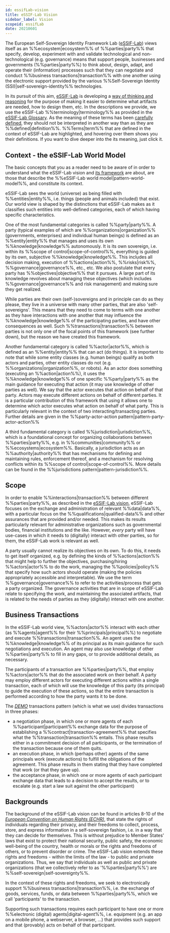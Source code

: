 ```yaml
---
id: essifLab-vision
title: eSSIF-Lab Vision
sidebar_label: Vision
scopeid: essifLab
date: 20210601
---
```


The European Self-Sovereign Identity Framework Lab ([eSSIF-Lab](essifLab)) views itself as an %%ecosystem|ecosystem%% of %%parties|party%% that specify, develop, experiment with and validate technological and non-technological (e.g. governance) means that support people, businesses and governments (%%parties|party%%) to think about, design, adapt, and operate their (information) processes such that they can negotiate and conduct %%business transactions|transaction%% with one another using the electronic support provided by the various %%Self-Sovereign Identity (SSI)|self-sovereign-identity%% technologies.

In its pursuit of this aim, [eSSIF-Lab](essifLab) is developing a [way of thinking and reasoning](essifLab-pattern-list) for the purpose of making it easier to determine what artifacts are needed, how to design them, etc. In the descriptions we provide, we use the eSSIF-Lab %%terminology|terminology%% as provided in the [eSSIF-Lab Glossary](essifLab-glossary). As the meaning of these terms has been [carefully defined](./terms/terminology), they should not be interpreted in another way than as they are %%defined|definition%%. %%Terms|term%% that are defined in the context of eSSIF-Lab are highlighted, and hovering over them shows you their definitions. If you want to dive deeper into the its meaning, just click it.

## Context - the eSSIF-Lab World Model

The basic concepts that you as a reader need to be aware of in order to understand what the eSSIF-Lab vision and [its framework](essifLab-fw) are about, are those that describe the %%eSSIF-Lab world model|pattern-world-model%%, and constitute its context.

eSSIF-Lab sees the world (universe) as being filled with %%entities|entity%%, i.e. things (people and animals included) that exist. Our world view is shaped by the distinctions that eSSIF-Lab makes as it classifies such entities into well-defined categories, each of which having specific characteristics.

One of the most fundamental categories is called %%party|party%%. A party (typical examples of which are %%organizations|organization%% (governments, enterprises) and individual human beings) is defined as an %%entity|entity%% that manages and uses its own %%knowledge|knowledge%% autonomously. It is its own sovereign, i.e. within its %%scope of control|scope-of-control%%, everything is guided by its own, subjective %%knowledge|knowledge%%. This includes all decision making, execution of %%actions|action%%, %%risks|risk%%, %%governance|governance%%, etc., etc. We also postulate that every party has %%objectives|objective%% that it pursues. A large part of its knowledge revolves about managing these objectives (which includes %%governance|governance%% and risk management) and making sure they get realized.

While parties are their own (self-)sovereigns and in principle can do as they please, they live in a universe with many other parties, that are also 'self-sovereigns'. This means that they need to come to terms with one another as they have interactions with one another that may influence the %%knowledge|knowledge%% of the participating parties, and have other consequences as well. Such %%transactions|transaction%% between parties is not only one of the focal points of this framework (see further down), but the reason we have created this framework.

Another fundamental category is called %%actor|actor%%, which is defined as an %%entity|entity%% that can act (do things). It is important to note that while some entity classes (e.g. human beings) qualify as both actors and parties, other entity classes do not (e.g. %%organizations|organization%%, or robots). As an actor does something (executing an %%action|action%%), it uses the %%knowledge|knowledge%% of one specific %%party|party%% as the main guidance for executing that action (it may use knowledge of other parties as well). We say that the actor executes that action on behalf of that party. Actors may execute different actions on behalf of different parties. It is a particular contribution of this framework that using it allows one to determine which actor executes what action on behalf of what party. This is particularly relevant in the context of two interacting/transacting parties. Further details are given in the %%party-actor-action pattern|pattern-party-actor-action%%

A third fundamental category is called %%jurisdiction|jurisdiction%%, which is a foundational concept for organizing collaborations between %%parties|party%%, e.g. in %%communities|community%% or %%ecosystems|ecosystem%%. Basically, a jurisdiction acts as an %%authority|authority%% that has mechanisms for defining and maintaining rules, enforcement thereof, and a mechanism for resolving conflicts within its %%scope of control|scope-of-control%%. More details can be found in the %%jurisdictions pattern|pattern-jurisdiction%%.
## Scope
In order to enable %%interactions|transaction%% between different %%parties|party%%, as described in the [eSSIF-Lab vision](essifLab-vision), eSSIF-Lab focuses on the exchange and administration of relevant %%data|data%%, with a particular focus on the %%qualifications|qualified-data%% and other assurances that are provided and/or needed. This makes its results particularly relevant for administrative organizations such as governmental bodies, financial institutions and the like. However, *every* party will have use-cases in which it needs to (digitally) interact with other parties, so for them, the eSSIF-Lab work is relevant as well.

A party usually cannot realize its objectives on its own. To do this, it needs to get itself organized, e.g. by defining the kinds of %%actions|action%% that might help to further the objectives, purchasing/hiring %%actors|actor%% to do the work, managing the %%policies|policy%% that specify how such actors should operate (making the policies appropriately accessible and interpretable). We use the term %%governance|governance%% to refer to the activities/process that gets a party organized. The governance activities that are in scope of eSSIF-Lab relate to specifying the work, and maintaining the associated artifacts, that is related to the needs of parties as they (digitally) interact with one another.

## Business Transactions

In the eSSIF-Lab world view, %%actors|actor%% interact with each other (as %%agents|agent%% for their %%principals|principal%%) to negotiate and execute %%transactions|transaction%%. An agent uses the %%knowledge|knowledge%% of its principal as its main guidance for such negotiations and execution. An agent may also use knowledge of other %%parties|party%% to fill in any gaps, or to provide additional details, as necessary.

The participants of a transaction are %%parties|party%%, that employ %%actors|actor%% that do the associated work on their behalf. A party may employ different actors for executing different actions within a single transaction, each of which will use the knowledge of this party (its principal) to guide the execution of these actions, so that the entire transaction is performed according to how the party wants it to be done.

The [*DEMO*](https://en.wikipedia.org/wiki/Design_%26_Engineering_Methodology_for_Organizations) transactions pattern (which is what we use) divides transactions in three phases:
- a negotiation phase, in which one or more agents of each %%participant|participant%% exchange data for the purpose of establishing a %%contract|transaction-agreement%% that specifies what the %%transaction|transaction%% entails. This phase results either in a commitment decision of all participants, or the termination of the transaction because one of them quits.
- an execution phase, in which (perhaps other) agents of the same principals work (execute actions) to fulfill the obligations of the agreement. This phase results in them stating that they have completed that work (or that they gave up).
- the acceptance phase, in which one or more agents of each participant exchange data that leads to a decision to accept the results, or to escalate (e.g. start a law suit against the other participant)

## Backgrounds

The background of the eSSIF-Lab vision can be found in articles 8-10 of the [*European Convention on Human Rights (ECHR)*](https://www.echr.coe.int/Pages/home.aspx?p=basictexts/convention), that state the rights of individuals regarding their privacy, and their freedoms to collect, process, store, and express information in a self-sovereign fashion, i.e. in a way that they can decide for themselves. This is without prejudice to Member States' laws that exist to protect their national security, public safety, the economic well-being of the country, health or morals or the rights and freedoms of others, or to prevent disorder or crime. The eSSIF-Lab vision extends these rights and freedoms - within the limits of the law - to public and private organizations. Thus, we say that individuals as well as public and private organizations (that we collectively refer to as '%%parties|party%%') are %%self-sovereign|self-sovereignty%%.

In the context of these rights and freedoms, we seek to electronically support %%business transactions|transaction%%, i.e. the exchange of goods, services, funds, or data between %%parties|party%%, which we call 'participants' to the transaction.

Supporting such transactions requires each participant to have one or more %%electronic (digital) agents|digital-agent%%, i.e. equipment (e.g. an app on a mobile phone, a webserver, a browser, …) that provides such support and that (provably) acts on behalf of that participant.
